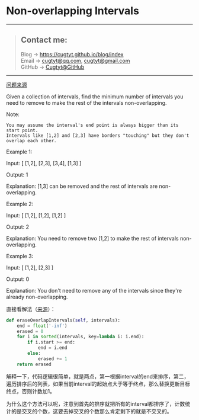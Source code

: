 # Non-overlapping Intervals

---
> ## Contact me:
> Blog -> <https://cugtyt.github.io/blog/index>  
> Email -> <cugtyt@qq.com>, <cugtyt@gmail.com>  
> GitHub -> [Cugtyt@GitHub](https://github.com/Cugtyt)

---

[问题来源](https://leetcode.com/problems/non-overlapping-intervals/description/)

Given a collection of intervals, find the minimum number of intervals you need to remove to make the rest of the intervals non-overlapping.

Note:

    You may assume the interval's end point is always bigger than its start point.
    Intervals like [1,2] and [2,3] have borders "touching" but they don't overlap each other.

Example 1:

Input: [ [1,2], [2,3], [3,4], [1,3] ]

Output: 1

Explanation: [1,3] can be removed and the rest of intervals are non-overlapping.

Example 2:

Input: [ [1,2], [1,2], [1,2] ]

Output: 2

Explanation: You need to remove two [1,2] to make the rest of intervals non-overlapping.

Example 3:

Input: [ [1,2], [2,3] ]

Output: 0

Explanation: You don't need to remove any of the intervals since they're already non-overlapping.

直接看解法（[来源](https://leetcode.com/problems/non-overlapping-intervals/discuss/91721/Short-Ruby-and-Python)）：

``` python
def eraseOverlapIntervals(self, intervals):
    end = float('-inf')
    erased = 0
    for i in sorted(intervals, key=lambda i: i.end):
        if i.start >= end:
            end = i.end
        else:
            erased += 1
    return erased
```

解释一下，代码逻辑很简单，就是两点，第一根据interval的end来排序，第二，遍历排序后的列表，如果当前interval的起始点大于等于终点，那么替换更新目标终点，否则计数加1。

为什么这个方法可以呢，注意到首先的排序就把所有的interval都排序了，计数统计的是交叉的个数，这要去掉交叉的个数那么肯定剩下的就是不交叉的。